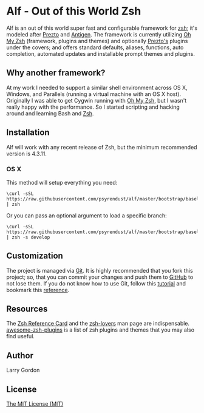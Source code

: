 Alf - Out of this World Zsh
===========================

Alf is an out of this world super fast and configurable framework for [zsh][4]; it's modeled after [Prezto][1] and [Antigen][2]. The framework is currently utilizing [Oh My Zsh][3] (framework, plugins and themes) and optionally [Prezto's][1] plugins under the covers; and offers standard defaults, aliases, functions, auto completion, automated updates and installable prompt themes and plugins.

Why another framework?
----------------------

At my work I needed to support a similar shell environment across OS X, Windows, and Parallels (running a virtual machine with an OS X host). Originally I was able to get Cygwin running with [Oh My Zsh][3], but I wasn't really happy with the performance. So I started scripting and hacking around and learning Bash and [Zsh][4].


Installation
------------

Alf will work with any recent release of Zsh, but the minimum recommended version is 4.3.11.

### OS X ###

This method will setup everything you need:

```shell
\curl -sSL https://raw.githubusercontent.com/psyrendust/alf/master/bootstrap/baseline.zsh | zsh
```

Or you can pass an optional argument to load a specific branch:

```shell
\curl -sSL https://raw.githubusercontent.com/psyrendust/alf/master/bootstrap/baseline.zsh | zsh -s develop
```



Customization
-------------

The project is managed via [Git][6]. It is highly recommended that you fork this project; so, that you can commit your changes and push them to [GitHub][7] to not lose them. If you do not know how to use Git, follow this [tutorial][8] and bookmark this [reference][9].

Resources
---------

The [Zsh Reference Card][10] and the [zsh-lovers][11] man page are indispensable.  [awesome-zsh-plugins](https://github.com/unixorn/awesome-zsh-plugins) is a list of zsh plugins and themes that you may also find useful.

Author
------

Larry Gordon


License
-------

[The MIT License (MIT)](http://psyrendust.mit-license.org/2014)

[1]: https://github.com/sorin-ionescu/prezto
[2]: https://github.com/zsh-users/antigen
[3]: https://github.com/robbyrussell/oh-my-zsh
[4]: http://www.zsh.org
[5]: https://www.gnu.org/software/bash/bash.html
[6]: http://git-scm.com
[7]: https://github.com
[8]: http://gitimmersion.com
[9]: http://gitref.org
[10]: http://www.bash2zsh.com/zsh_refcard/refcard.pdf
[11]: http://grml.org/zsh/zsh-lovers.html
[12]: http://i.imgur.com/nBEEZ.png "sorin theme"

